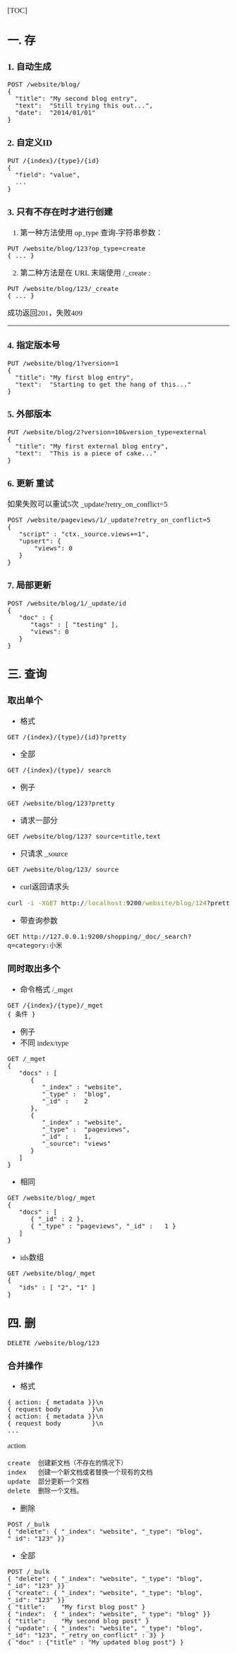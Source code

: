 <span  style="font-family: Simsun,serif; font-size: 17px; ">

[TOC]

## 一. 存

### 1. 自动生成
~~~
POST /website/blog/
{
  "title": "My second blog entry",
  "text":  "Still trying this out...",
  "date":  "2014/01/01"
}
~~~

### 2. 自定义ID
~~~
PUT /{index}/{type}/{id}
{
  "field": "value",
  ...
}
~~~

### 3. 只有不存在时才进行创建

1. 第一种方法使用 op_type 查询-字符串参数：
~~~
PUT /website/blog/123?op_type=create
{ ... }
~~~
2. 第二种方法是在 URL 末端使用 /_create :
~~~
PUT /website/blog/123/_create
{ ... }
~~~

成功返回201，失败409

---

### 4. 指定版本号

~~~
PUT /website/blog/1?version=1 
{
  "title": "My first blog entry",
  "text":  "Starting to get the hang of this..."
}
~~~

### 5. 外部版本

~~~
PUT /website/blog/2?version=10&version_type=external
{
  "title": "My first external blog entry",
  "text":  "This is a piece of cake..."
}
~~~

### 6. 更新 重试

如果失败可以重试5次 _update?retry_on_conflict=5
~~~
POST /website/pageviews/1/_update?retry_on_conflict=5 
{
   "script" : "ctx._source.views+=1",
   "upsert": {
       "views": 0
   }
}
~~~


### 7. 局部更新

~~~
POST /website/blog/1/_update/id
{
   "doc" : {
      "tags" : [ "testing" ],
      "views": 0
   }
}
~~~


## 三. 查询

### 取出单个

- 格式
~~~
GET /{index}/{type}/{id}?pretty
~~~
- 全部
~~~
GET /{index}/{type}/_search
~~~
- 例子
~~~
GET /website/blog/123?pretty
~~~
- 请求一部分
~~~
GET /website/blog/123?_source=title,text
~~~
- 只请求 _source
~~~
GET /website/blog/123/_source
~~~
- curl返回请求头
~~~bat
curl -i -XGET http://localhost:9200/website/blog/124?pretty
~~~
- 带查询参数
~~~
GET http://127.0.0.1:9200/shopping/_doc/_search?q=category:小米
~~~

### 同时取出多个
- 命令格式 /_mget
~~~
GET /{index}/{type}/_mget
{ 条件 }
~~~
- 例子
- 不同 index/type
~~~
GET /_mget
{
   "docs" : [
      {
         "_index" : "website",
         "_type" :  "blog",
         "_id" :    2
      },
      {
         "_index" : "website",
         "_type" :  "pageviews",
         "_id" :    1,
         "_source": "views"
      }
   ]
}
~~~
- 相同
~~~
GET /website/blog/_mget
{
   "docs" : [
      { "_id" : 2 },
      { "_type" : "pageviews", "_id" :   1 }
   ]
}
~~~
- ids数组
~~~
GET /website/blog/_mget
{
   "ids" : [ "2", "1" ]
}
~~~

## 四. 删

~~~
DELETE /website/blog/123
~~~

### 合并操作

- 格式

~~~
{ action: { metadata }}\n
{ request body        }\n
{ action: { metadata }}\n
{ request body        }\n
...
~~~

action

~~~
create  创建新文档（不存在的情况下）
index   创建一个新文档或者替换一个现有的文档
update  部分更新一个文档
delete  删除一个文档。
~~~

- 删除
~~~
POST /_bulk
{ "delete": { "_index": "website", "_type": "blog", "_id": "123" }}

~~~

- 全部
~~~
POST /_bulk
{ "delete": { "_index": "website", "_type": "blog", "_id": "123" }} 
{ "create": { "_index": "website", "_type": "blog", "_id": "123" }}
{ "title":    "My first blog post" }
{ "index":  { "_index": "website", "_type": "blog" }}
{ "title":    "My second blog post" }
{ "update": { "_index": "website", "_type": "blog", "_id": "123", "_retry_on_conflict" : 3} }
{ "doc" : {"title" : "My updated blog post"} } 
~~~



</span>
